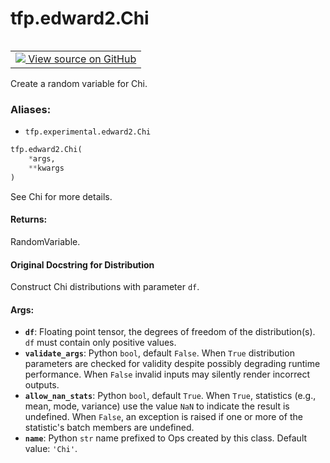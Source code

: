 <div itemscope itemtype="http://developers.google.com/ReferenceObject">
<meta itemprop="name" content="tfp.edward2.Chi" />
<meta itemprop="path" content="Stable" />
</div>

# tfp.edward2.Chi


<table class="tfo-notebook-buttons tfo-api" align="left">

<td>
  <a target="_blank" href="https://github.com/tensorflow/probability/blob/master/tensorflow_probability/python/experimental/edward2/interceptor.py">
    <img src="https://www.tensorflow.org/images/GitHub-Mark-32px.png" />
    View source on GitHub
  </a>
</td></table>



Create a random variable for Chi.

### Aliases:

* `tfp.experimental.edward2.Chi`


``` python
tfp.edward2.Chi(
    *args,
    **kwargs
)
```



<!-- Placeholder for "Used in" -->

See Chi for more details.

#### Returns:

RandomVariable.


#### Original Docstring for Distribution

Construct Chi distributions with parameter `df`.

#### Args:


* <b>`df`</b>: Floating point tensor, the degrees of freedom of the
  distribution(s). `df` must contain only positive values.
* <b>`validate_args`</b>: Python `bool`, default `False`. When `True` distribution
  parameters are checked for validity despite possibly degrading runtime
  performance. When `False` invalid inputs may silently render incorrect
  outputs.
* <b>`allow_nan_stats`</b>: Python `bool`, default `True`. When `True`, statistics
  (e.g., mean, mode, variance) use the value `NaN` to indicate the result
  is undefined. When `False`, an exception is raised if one or more of the
  statistic's batch members are undefined.
* <b>`name`</b>: Python `str` name prefixed to Ops created by this class.
  Default value: `'Chi'`.